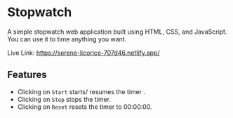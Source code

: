 # Stopwatch
A simple stopwatch web application built using HTML, CSS, and JavaScript. You can use it to time anything you want.

Live Link: https://serene-licorice-707d46.netlify.app/
## Features
- Clicking on ```Start``` starts/ resumes the timer .
- Clicking on ```Stop``` stops the timer.
- Clicking on ```Reset``` resets the timer to 00:00:00.
